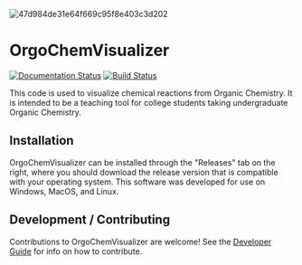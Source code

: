 ![47d984de31e64f669c95f8e403c3d202](https://user-images.githubusercontent.com/71831387/110709907-fc3a7b00-81ca-11eb-90d0-c10a076c5330.png)

# OrgoChemVisualizer

[![Documentation Status](https://readthedocs.org/projects/orgochemvisualizer/badge/?version=latest)](https://orgochemvisualizer.readthedocs.io/en/latest/?badge=latest)
[![Build Status](https://travis-ci.com/cjcrowder1/OrgoChemVisualizer.svg?branch=main)](https://travis-ci.com/cjcrowder1/OrgoChemVisualizer)

This code is used to visualize chemical reactions from Organic Chemistry. It is intended to be a teaching tool for college students taking undergraduate Organic Chemistry.

## Installation

OrgoChemVisualizer can be installed through the "Releases" tab on the right, where you should download the release version that is compatible with your operating system. This software was developed for use on Windows, MacOS, and Linux.

## Development / Contributing

Contributions to OrgoChemVisualizer are welcome! See the [Developer Guide](https://orgochemvisualizer.readthedocs.io/en/latest/developerGuide.html) for info on how to contribute.
